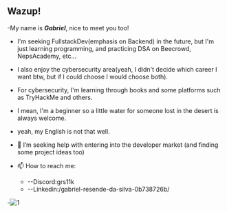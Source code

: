 ## Wazup!
-My name is _**Gabriel**_, nice to meet you too!

- I'm seeking FullstackDev(emphasis on Backend) in the future, but I'm just learning programming, and practicing DSA on Beecrowd, NepsAcademy, etc...

- I also enjoy the cybersecurity area(yeah, I didn't decide which career I want btw, but if I could choose I would choose both).

- For cybersecurity, I'm learning through books and some platforms such as TryHackMe and others.

- I mean, I'm a beginner so a little water for someone lost in the desert is always welcome.

- yeah, my English is not that well.

- 🤔 I’m seeking help with entering into the developer market (and finding some project ideas too)

- 📫 How to reach me:
  - --Discord:grs11k
  - --Linkedin:/gabriel-resende-da-silva-0b738726b/
    
-![1](https://media1.tenor.com/m/UPVOb9kg6SQAAAAd/anime-bleach.gif)

